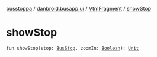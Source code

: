 [busstoppa](../../index.md) / [danbroid.busapp.ui](../index.md) / [VtmFragment](index.md) / [showStop](./show-stop.md)

# showStop

`fun showStop(stop: `[`BusStop`](../../danbroid.busapp.data/-bus-stop/index.md)`, zoomIn: `[`Boolean`](https://kotlinlang.org/api/latest/jvm/stdlib/kotlin/-boolean/index.html)`): `[`Unit`](https://kotlinlang.org/api/latest/jvm/stdlib/kotlin/-unit/index.html)